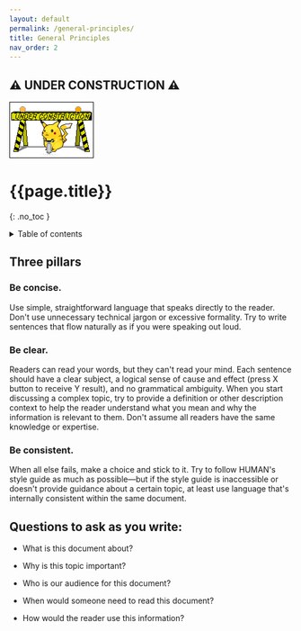 ```yaml
---
layout: default
permalink: /general-principles/
title: General Principles
nav_order: 2
---
```

## :warning: UNDER CONSTRUCTION :warning:

![construction pikachu](assets/images/construction.gif)

# {{page.title}} 
{: .no_toc }
<details markdown="block">
  <summary>
    Table of contents
  </summary>
  {: .text-delta }
- TOC
{:toc}
</details>

## Three pillars
### Be concise.
Use simple, straightforward language that speaks directly to the reader. Don't use unnecessary technical jargon or excessive formality. 
Try to write sentences that flow naturally as if you were speaking out loud.

### Be clear.
Readers can read your words, but they can't read your mind. Each sentence should have a clear subject, a logical sense of cause and effect (press X button to receive Y result), and no grammatical ambiguity. When you start discussing a complex topic, try to provide a definition or other description context to help the reader understand what you mean and why the information is relevant to them. Don't assume all readers have the same knowledge or expertise.

### Be consistent.
When all else fails, make a choice and stick to it. Try to follow HUMAN's style guide as much as possible—but if the style guide is inaccessible or doesn't provide guidance about a certain topic, at least use language that's internally consistent within the same document.

## Questions to ask as you write:

* What is this document about?

* Why is this topic important?

* Who is our audience for this document?

* When would someone need to read this document?

* How would the reader use this information?